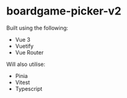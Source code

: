 # boardgame-picker-v2

Built using the following:

- Vue 3
- Vuetify
- Vue Router

Will also utilise:

- Pinia
- Vitest
- Typescript
 
